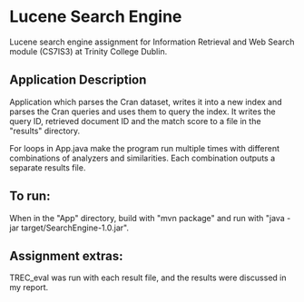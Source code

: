 # Lucene Search Engine 
Lucene search engine assignment for Information Retrieval and Web Search module 
(CS7IS3) at Trinity College Dublin.

## Application Description
Application which parses the Cran dataset, writes it into a new index and parses 
the Cran queries and uses them to query the index. It writes the query ID, retrieved 
document ID and the match score to a file in the "results" directory.

For loops in App.java make the program run multiple times with different combinations 
of analyzers and similarities. Each combination outputs a separate results file.

## To run:
When in the "App" directory, build with "mvn package" and run with "java -jar target/SearchEngine-1.0.jar".

## Assignment extras:
TREC_eval was run with each result file, and the results were discussed in my report.